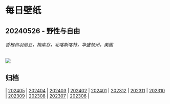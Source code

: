 # 每日壁纸

## 20240526 - 野性与自由

###### 香根和羽扇豆，梅索谷，北喀斯喀特，华盛顿州，美国

![](https://www.bing.com/th?id=OHR.MethowWildflowers_ZH-CN8926661958_UHD.jpg)

## 归档

| [202405](/202405/README.md)
| [202404](/202404/README.md)
| [202403](/202403/README.md)
| [202402](/202402/README.md)
| [202401](/202401/README.md)
| [202312](/202312/README.md)
| [202311](/202311/README.md)
| [202310](/202310/README.md)
| [202309](/202309/README.md)
| [202308](/202308/README.md)
| [202307](/202307/README.md)
| [202306](/202306/README.md)
|
